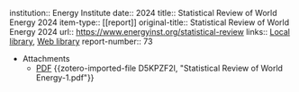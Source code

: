 institution:: Energy Institute
date:: 2024
title:: Statistical Review of World Energy 2024
item-type:: [[report]]
original-title:: Statistical Review of World Energy 2024
url:: https://www.energyinst.org/statistical-review
links:: [Local library](zotero://select/library/items/KQDP4YNA), [Web library](https://www.zotero.org/users/46463/items/KQDP4YNA)
report-number:: 73

- Attachments
	- [PDF](zotero://select/library/items/D5KPZF2I) {{zotero-imported-file D5KPZF2I, "Statistical Review of World Energy-1.pdf"}}